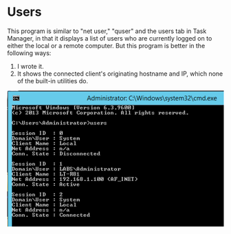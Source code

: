 Users
=====

This program is similar to "net user," "quser" and the users tab in Task Manager, in that it displays a list of users who are currently logged on to either the local or a remote computer. But this program is better in the following ways:

1. I wrote it.
2. It shows the connected client's originating hostname and IP, which none of the built-in utilities do.

![alt tag](./screenshot.png)
